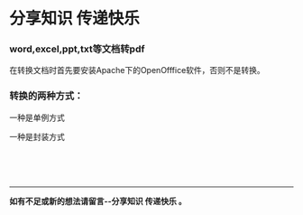 # 分享知识 传递快乐


### word,excel,ppt,txt等文档转pdf
在转换文档时首先要安装Apache下的OpenOfffice软件，否则不是转换。<br>

### 转换的两种方式：

一种是单例方式<br>

一种是封装方式


<br><br><br>

---

 **如有不足或新的想法请留言--分享知识 传递快乐 。**